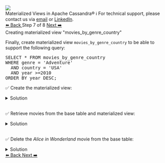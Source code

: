 <!-- TOP -->
<div class="top">
  <img class="scenario-academy-logo" src="https://datastax-academy.github.io/katapod-shared-assets/images/ds-academy-2023.svg" />
  <div class="scenario-title-section">
    <span class="scenario-title">Materialized Views in Apache Cassandra®</span>
    <span class="scenario-subtitle">ℹ️ For technical support, please contact us via <a href="mailto:aleksandr.volochnev@datastax.com">email</a> or <a href="https://dtsx.io/aleks">LinkedIn</a>.</span> 
  </div>
</div>

<!-- NAVIGATION -->
<div id="navigation-top" class="navigation-top">
 <a href='command:katapod.loadPage?[{"step":"step6"}]'
   class="btn btn-dark navigation-top-left">⬅️ Back
 </a>
<span class="step-count"> Step 7 of 8</span>
 <a href='command:katapod.loadPage?[{"step":"step8"}]'
    class="btn btn-dark navigation-top-right">Next ➡️
  </a>
</div>

<!-- CONTENT -->

<div class="step-title">Creating materialized view "movies_by_genre_country"</div>

Finally, create materialized view `movies_by_genre_country` to be able to support the 
following query:

<pre class="non-executable-code">
SELECT * FROM movies_by_genre_country
WHERE genre = 'Adventure' 
  AND country = 'USA'
  AND year >=2010
ORDER BY year DESC;
</pre>

✅ Create the materialized view:
<details>
  <summary>Solution</summary>

```
CREATE MATERIALIZED VIEW IF NOT EXISTS 
movies_by_genre_country AS 
  SELECT * FROM movies_by_genre
  WHERE genre IS NOT NULL AND country IS NOT NULL
    AND title IS NOT NULL AND year IS NOT NULL
PRIMARY KEY ((genre, country), year, title)
WITH CLUSTERING ORDER BY (year DESC, title ASC);
```

</details>

<br/>

✅ Retrieve movies from the base table and materialized view:
<details>
  <summary>Solution</summary>

```
SELECT * FROM movies_by_genre;
SELECT * FROM movies_by_genre_country;
```

</details>

<br/>

✅ Delete the *Alice in Wonderland* movie from the base table:
<details>
  <summary>Solution</summary>

```
DELETE FROM movies_by_genre
WHERE title = 'Alice in Wonderland' AND year = 2010
  AND genre IN ('Fantasy','Adventure');

SELECT * FROM movies_by_genre;
SELECT * FROM movies_by_genre_country;
```

</details>

<!-- NAVIGATION -->
<div id="navigation-bottom" class="navigation-bottom">
 <a href='command:katapod.loadPage?[{"step":"step6"}]'
   class="btn btn-dark navigation-bottom-left">⬅️ Back
 </a>
 <a href='command:katapod.loadPage?[{"step":"step8"}]'
    class="btn btn-dark navigation-bottom-right">Next ➡️
  </a>
</div>

